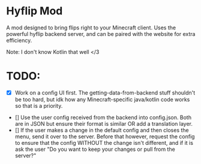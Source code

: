 # Hyflip Mod
A mod designed to bring flips right to your Minecraft client. Uses the powerful hyflip backend server, and can be paired
with the website for extra efficiency.

Note: I don't know Kotlin that well </3

# TODO:
- [x] Work on a config UI first. The getting-data-from-backend stuff shouldn't be too hard, but idk how any Minecraft-specific
java/kotlin code works so that is a priority.
- [] Use the user config received from the backend into config.json. Both are in JSON but ensure their format is similar OR add a translation layer.
- [] If the user makes a change in the default config and then closes the menu, send it over to the server. Before that however, request the config to ensure
that the config WITHOUT the change isn't different, and if it is ask the user "Do you want to keep your changes or pull from the server?"